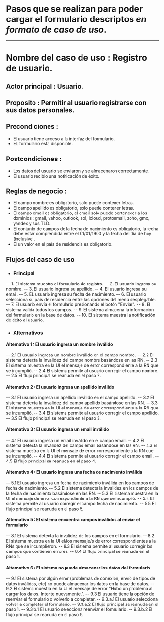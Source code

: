 # Pasos que se realizan para poder cargar el formulario descriptos *en formato de caso de uso*.
---
# Nombre del caso de uso : Registro de usuario.
## Actor principal : Usuario.
## Proposito : Permitir al usuario registrarse con sus datos personales.

## Precondiciones : 
  - El usuario tiene acceso a la interfaz del formulario.
  - EL formulario esta disponible.

## Postcondiciones :
  - Los datos del usuario se enviaron y se almacenaron correctamente.
  - El usuario recibio una notificación de éxito.

## Reglas de negocio : 
  - El campo nombre es obligatorio, solo puede contener letras.
  - El campo apellido es obligatorio, solo puede contener letras.
  - El campo email es obligatorio, el email solo puede pertenecer a los dominios : gmail, yahoo, outlook, aol, icloud, protonmail, zoho, gmx, yandex y sus TLD.
  - El conjunto de campos de la fecha de nacimiento es obligatorio, la fecha debe estar comprendida entre el 01/01/1900 y la fecha del día de hoy (inclusive).
  - El un valor en el país de residencia es obligatorio.
## Flujos del caso de uso
- ### Principal
-- 1. El sistema muestra el formulario de registro.
-- 2. El usuario ingresa su nombre.
-- 3. El usuario ingresa su apellido.
-- 4. El usuario ingresa su email.
-- 5. EL usuario ingresa su fecha de nacimiento.
-- 6. El usuario selecciona su país de residencia entre las opciones del menú desplegable.
-- 7. El usuario envía el formulario presionando el botón "Enviar".
-- 8. El sistema valida todos los campos.
-- 9. El sistema almacena la información del formulario en la base de datos.
-- 10. El sistema muestra la notificación de éxito al usuario.
- ### Alternativos
#### Alternativo 1 : El usuario ingresa un __nombre inválido__
-- 2.1 El usuario ingresa un nombre inválido en el campo nombre.
-- 2.2 El sistema detecta la invalidez del campo nombre basándose en las RN.
-- 2.3 El sistema muestra en la UI el mensaje de error correspondiente a la RN que se incumplió.
-- 2.4 El sistema permite al usuario corregir el campo nombre.
-- 2.5 El flujo principal se reanuda en el paso 2.

#### Alternativo 2 : El usuario ingresa un __apellido inválido__
-- 3.1 El usuario ingresa un apellido inválido en el campo apellido.
-- 3.2 El sistema detecta la invalidez del campo apellido basándose en las RN.
-- 3.3 El sistema muestra en la UI el mensaje de error correspondiente a la RN que se incumplió.
-- 3.4 El sistema permite al usuario corregir el campo apellido.
-- 3.5 El flujo principal se reanuda en el paso 3.

#### Alternativo 3 : El usuario ingresa un __email inválido__
-- 4.1 El usuario ingresa un email inválido en el campo email.
-- 4.2 El sistema detecta la invalidez del campo email basándose en las RN.
-- 4.3 El sistema muestra en la UI el mensaje de error correspondiente a la RN que se incumplió.
-- 4.4 El sistema permite al usuario corregir el campo email.
-- 4.5 El flujo principal se reanuda en el paso 4.

#### Alternativo 4 : El usuario ingresa una __fecha de nacimiento inválida__
-- 5.1 El usuario ingresa un fecha de nacimiento inválida en los campos de fecha de nacimiento.
-- 5.2 El sistema detecta la invalidez en los campos de la fecha de nacimiento basándose en las RN.
-- 5.3 El sistema muestra en la UI el mensaje de error correspondiente a la RN que se incumplió.
-- 5.4 El sistema permite al usuario corregir el campo fecha de nacimiento.
-- 5.5 El flujo principal se reanuda en el paso 5.

#### Alternativo 5 : El sistema encuentra __campos inválidos al enviar el formulario__
-- 8.1 El sistema detecta la invalidez de los campos en el formulario.
-- 8.2 El sistema muestra en la UI el/los mensaje/s de error correspondientes a la RNs que se incumplieron.
-- 8.3 El sistema permite al usuario corregir los campos que contienen errores.
-- 8.4 El flujo principal se reanuda en el paso 1.

#### Alternativo 6 : El sistema __no puede almacenar los datos del formulario__
-- 9.1 El sistema por algún error (problemas de conexión, envío de tipos de datos inválidos, etc) no puede almacenar 
    los datos en la base de datos.
-- 9.2 El sistema muestra en la UI el mensaje de error "Hubo un problema al cargar los datos. Intente nuevamente.".
-- 9.3 El usuario tiene la opción de reenviar el formulario o volverlo a completar.
-- 9.3.a.1 El usuario selecciona volver a completar el formulario.
-- 9.3.a.2 El flujo principal se reanuda en el paso 1.
-- 9.3.b.1 El usuario selecciona reenviar el fomrulario.
-- 9.3.b.2 El flujo principal se reanuda en el paso 9.
